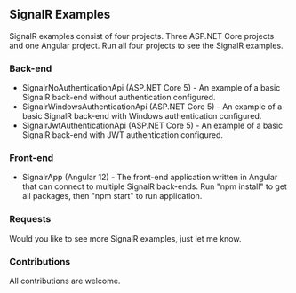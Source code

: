 ## SignalR Examples

SignalR examples consist of four projects. Three ASP.NET Core projects and one Angular project. Run all four projects to see the SignalR examples.

### Back-end
* SignalrNoAuthenticationApi (ASP.NET Core 5) - An example of a basic SignalR back-end without authentication configured.
* SignalrWindowsAuthenticationApi (ASP.NET Core 5) - An example of a basic SignalR back-end with Windows authentication configured.
* SignalrJwtAuthenticationApi (ASP.NET Core 5) - An example of a basic SignalR back-end with JWT authentication configured.

### Front-end
* SignalrApp (Angular 12) - The front-end application written in Angular that can connect to multiple SignalR back-ends. Run "npm install" to get all packages, then "npm start" to run application.

### Requests
Would you like to see more SignalR examples, just let me know.

### Contributions
All contributions are welcome.
